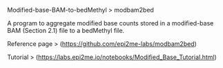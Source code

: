 Modified-base-BAM-to-bedMethyl > modbam2bed

A program to aggregate modified base counts stored in a modified-base BAM (Section 2.1) file to a bedMethyl file.

Reference page > (https://github.com/epi2me-labs/modbam2bed)

Tutorial > (https://labs.epi2me.io/notebooks/Modified_Base_Tutorial.html)
